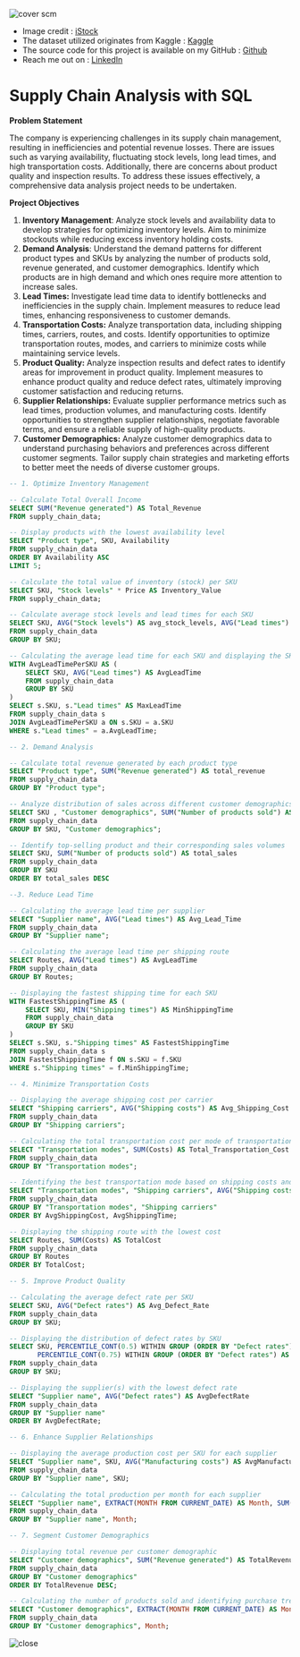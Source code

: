 ![cover scm](https://github.com/iqbalstilllearning/scm-analysis-with-sql/assets/105572256/eac80519-382c-40f5-90c1-697759f518f2)
- Image credit : [iStock](https://www.istockphoto.com/id/foto/tampilan-atas-ke-bawah-udara-dari-kapal-kargo-kontainer-besar-dengan-ruang-salinan-gm1418267688-465015166)
- The dataset utilized originates from Kaggle : [Kaggle](https://www.kaggle.com/datasets/harshsingh2209/supply-chain-analysis)
- The source code for this project is available on my GitHub : [Github](https://github.com/iqbalstilllearning/scm-analysis-with-sql)
- Reach me out on : [LinkedIn](https://www.linkedin.com/in/muhammadiqbal-/)

# Supply Chain Analysis with SQL

**Problem Statement**

The company is experiencing challenges in its supply chain management, resulting in inefficiencies and potential revenue losses. There are issues such as varying availability, fluctuating stock levels, long lead times, and high transportation costs. Additionally, there are concerns about product quality and inspection results. To address these issues effectively, a comprehensive data analysis project needs to be undertaken.
  
**Project Objectives**

1. **Inventory Management**: Analyze stock levels and availability data to develop strategies for optimizing inventory levels. Aim to minimize stockouts while reducing excess inventory holding costs.
2. **Demand Analysis**: Understand the demand patterns for different product types and SKUs by analyzing the number of products sold, revenue generated, and customer demographics. Identify which products are in high demand and which ones require more attention to increase sales.
3. **Lead Times:** Investigate lead time data to identify bottlenecks and inefficiencies in the supply chain. Implement measures to reduce lead times, enhancing responsiveness to customer demands.
4. **Transportation Costs:** Analyze transportation data, including shipping times, carriers, routes, and costs. Identify opportunities to optimize transportation routes, modes, and carriers to minimize costs while maintaining service levels.
5. **Product Quality:** Analyze inspection results and defect rates to identify areas for improvement in product quality. Implement measures to enhance product quality and reduce defect rates, ultimately improving customer satisfaction and reducing returns.
6. **Supplier Relationships:** Evaluate supplier performance metrics such as lead times, production volumes, and manufacturing costs. Identify opportunities to strengthen supplier relationships, negotiate favorable terms, and ensure a reliable supply of high-quality products.
7. **Customer Demographics:** Analyze customer demographics data to understand purchasing behaviors and preferences across different customer segments. Tailor supply chain strategies and marketing efforts to better meet the needs of diverse customer groups.

```sql
-- 1. Optimize Inventory Management

-- Calculate Total Overall Income
SELECT SUM("Revenue generated") AS Total_Revenue
FROM supply_chain_data;

-- Display products with the lowest availability level
SELECT "Product type", SKU, Availability
FROM supply_chain_data
ORDER BY Availability ASC
LIMIT 5;

-- Calculate the total value of inventory (stock) per SKU   
SELECT SKU, "Stock levels" * Price AS Inventory_Value
FROM supply_chain_data;

-- Calculate average stock levels and lead times for each SKU
SELECT SKU, AVG("Stock levels") AS avg_stock_levels, AVG("Lead times") AS avg_lead_times
FROM supply_chain_data
GROUP BY SKU;

-- Calculating the average lead time for each SKU and displaying the SKU with the highest lead time
WITH AvgLeadTimePerSKU AS (
    SELECT SKU, AVG("Lead times") AS AvgLeadTime
    FROM supply_chain_data
    GROUP BY SKU
)
SELECT s.SKU, s."Lead times" AS MaxLeadTime
FROM supply_chain_data s
JOIN AvgLeadTimePerSKU a ON s.SKU = a.SKU
WHERE s."Lead times" = a.AvgLeadTime;

-- 2. Demand Analysis

-- Calculate total revenue generated by each product type
SELECT "Product type", SUM("Revenue generated") AS total_revenue
FROM supply_chain_data
GROUP BY "Product type";

-- Analyze distribution of sales across different customer demographics for each product
SELECT SKU , "Customer demographics", SUM("Number of products sold") AS total_sales
FROM supply_chain_data
GROUP BY SKU, "Customer demographics";

-- Identify top-selling product and their corresponding sales volumes
SELECT SKU, SUM("Number of products sold") AS total_sales
FROM supply_chain_data
GROUP BY SKU
ORDER BY total_sales DESC

--3. Reduce Lead Time

-- Calculating the average lead time per supplier
SELECT "Supplier name", AVG("Lead times") AS Avg_Lead_Time
FROM supply_chain_data
GROUP BY "Supplier name";

-- Calculating the average lead time per shipping route
SELECT Routes, AVG("Lead times") AS AvgLeadTime
FROM supply_chain_data
GROUP BY Routes;

-- Displaying the fastest shipping time for each SKU
WITH FastestShippingTime AS (
    SELECT SKU, MIN("Shipping times") AS MinShippingTime
    FROM supply_chain_data
    GROUP BY SKU
)
SELECT s.SKU, s."Shipping times" AS FastestShippingTime
FROM supply_chain_data s
JOIN FastestShippingTime f ON s.SKU = f.SKU
WHERE s."Shipping times" = f.MinShippingTime;

-- 4. Minimize Transportation Costs

-- Displaying the average shipping cost per carrier
SELECT "Shipping carriers", AVG("Shipping costs") AS Avg_Shipping_Cost
FROM supply_chain_data
GROUP BY "Shipping carriers";

-- Calculating the total transportation cost per mode of transportation
SELECT "Transportation modes", SUM(Costs) AS Total_Transportation_Cost
FROM supply_chain_data
GROUP BY "Transportation modes";

-- Identifying the best transportation mode based on shipping costs and shipping time
SELECT "Transportation modes", "Shipping carriers", AVG("Shipping costs") AS AvgShippingCost, AVG("Shipping times") AS AvgShippingTime
FROM supply_chain_data
GROUP BY "Transportation modes", "Shipping carriers"
ORDER BY AvgShippingCost, AvgShippingTime;

-- Displaying the shipping route with the lowest cost
SELECT Routes, SUM(Costs) AS TotalCost
FROM supply_chain_data
GROUP BY Routes
ORDER BY TotalCost;

-- 5. Improve Product Quality

-- Calculating the average defect rate per SKU
SELECT SKU, AVG("Defect rates") AS Avg_Defect_Rate
FROM supply_chain_data
GROUP BY SKU;

-- Displaying the distribution of defect rates by SKU
SELECT SKU, PERCENTILE_CONT(0.5) WITHIN GROUP (ORDER BY "Defect rates") AS MedianDefectRate,
       PERCENTILE_CONT(0.75) WITHIN GROUP (ORDER BY "Defect rates") AS Q3DefectRate
FROM supply_chain_data
GROUP BY SKU;

-- Displaying the supplier(s) with the lowest defect rate
SELECT "Supplier name", AVG("Defect rates") AS AvgDefectRate
FROM supply_chain_data
GROUP BY "Supplier name"
ORDER BY AvgDefectRate;

-- 6. Enhance Supplier Relationships

-- Displaying the average production cost per SKU for each supplier
SELECT "Supplier name", SKU, AVG("Manufacturing costs") AS AvgManufacturingCost
FROM supply_chain_data
GROUP BY "Supplier name", SKU;

-- Calculating the total production per month for each supplier
SELECT "Supplier name", EXTRACT(MONTH FROM CURRENT_DATE) AS Month, SUM("Production volumes") AS TotalProduction
FROM supply_chain_data
GROUP BY "Supplier name", Month;

-- 7. Segment Customer Demographics

-- Displaying total revenue per customer demographic
SELECT "Customer demographics", SUM("Revenue generated") AS TotalRevenue
FROM supply_chain_data
GROUP BY "Customer demographics"
ORDER BY TotalRevenue DESC;

-- Calculating the number of products sold and identifying purchase trends based on customer demographics
SELECT "Customer demographics", EXTRACT(MONTH FROM CURRENT_DATE) AS Month, SUM("Number of products sold") AS TotalProductsSold
FROM supply_chain_data
GROUP BY "Customer demographics", Month;
```

![close](https://github.com/iqbalstilllearning/scm-analysis-with-sql/assets/105572256/5b0849ba-bd46-4953-a0e9-81595486707d)
